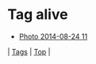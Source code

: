 <!--
title: Tag alive
date: 2020-06-28T15:00:41.318Z
tags:
-->
# Tag alive

 * [Photo 2014-08-24 11](95632345917.md)

| [Tags](tags.md) | [Top](index.md) |
